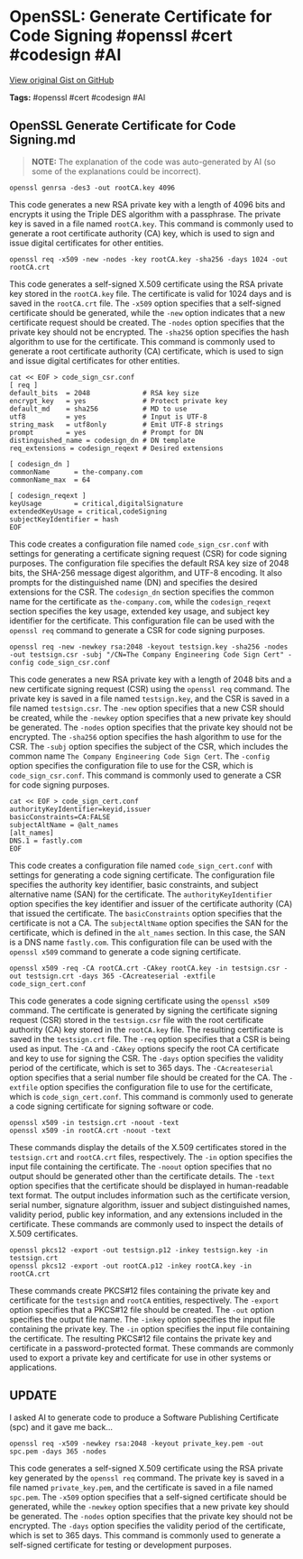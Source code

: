 # OpenSSL: Generate Certificate for Code Signing #openssl #cert #codesign #AI

[View original Gist on GitHub](https://gist.github.com/Integralist/94be4633641bc644ef3b9cb50d8926fb)

**Tags:** #openssl #cert #codesign #AI

## OpenSSL Generate Certificate for Code Signing.md

> **NOTE:** The explanation of the code was auto-generated by AI (so some of the explanations could be incorrect).

```shell
openssl genrsa -des3 -out rootCA.key 4096
```

This code generates a new RSA private key with a length of 4096 bits and encrypts it using the Triple DES algorithm with a passphrase. The private key is saved in a file named `rootCA.key`. This command is commonly used to generate a root certificate authority (CA) key, which is used to sign and issue digital certificates for other entities.

```shell
openssl req -x509 -new -nodes -key rootCA.key -sha256 -days 1024 -out rootCA.crt
```

This code generates a self-signed X.509 certificate using the RSA private key stored in the `rootCA.key` file. The certificate is valid for 1024 days and is saved in the `rootCA.crt` file. The `-x509` option specifies that a self-signed certificate should be generated, while the `-new` option indicates that a new certificate request should be created. The `-nodes` option specifies that the private key should not be encrypted. The `-sha256` option specifies the hash algorithm to use for the certificate. This command is commonly used to generate a root certificate authority (CA) certificate, which is used to sign and issue digital certificates for other entities.

```shell
cat << EOF > code_sign_csr.conf
[ req ]
default_bits  = 2048             # RSA key size
encrypt_key   = yes              # Protect private key
default_md    = sha256           # MD to use
utf8          = yes              # Input is UTF-8
string_mask   = utf8only         # Emit UTF-8 strings
prompt        = yes              # Prompt for DN
distinguished_name = codesign_dn # DN template
req_extensions = codesign_reqext # Desired extensions

[ codesign_dn ]
commonName      = the-company.com
commonName_max  = 64

[ codesign_reqext ]
keyUsage        = critical,digitalSignature
extendedKeyUsage = critical,codeSigning
subjectKeyIdentifier = hash
EOF
```

This code creates a configuration file named `code_sign_csr.conf` with settings for generating a certificate signing request (CSR) for code signing purposes. The configuration file specifies the default RSA key size of 2048 bits, the SHA-256 message digest algorithm, and UTF-8 encoding. It also prompts for the distinguished name (DN) and specifies the desired extensions for the CSR. The `codesign_dn` section specifies the common name for the certificate as `the-company.com`, while the `codesign_reqext` section specifies the key usage, extended key usage, and subject key identifier for the certificate. This configuration file can be used with the `openssl req` command to generate a CSR for code signing purposes.

```shell
openssl req -new -newkey rsa:2048 -keyout testsign.key -sha256 -nodes -out testsign.csr -subj "/CN=The Company Engineering Code Sign Cert" -config code_sign_csr.conf
```

This code generates a new RSA private key with a length of 2048 bits and a new certificate signing request (CSR) using the `openssl req` command. The private key is saved in a file named `testsign.key`, and the CSR is saved in a file named `testsign.csr`. The `-new` option specifies that a new CSR should be created, while the `-newkey` option specifies that a new private key should be generated. The `-nodes` option specifies that the private key should not be encrypted. The `-sha256` option specifies the hash algorithm to use for the CSR. The `-subj` option specifies the subject of the CSR, which includes the common name `The Company Engineering Code Sign Cert`. The `-config` option specifies the configuration file to use for the CSR, which is `code_sign_csr.conf`. This command is commonly used to generate a CSR for code signing purposes.

```shell
cat << EOF > code_sign_cert.conf
authorityKeyIdentifier=keyid,issuer
basicConstraints=CA:FALSE
subjectAltName = @alt_names
[alt_names]
DNS.1 = fastly.com
EOF
```

This code creates a configuration file named `code_sign_cert.conf` with settings for generating a code signing certificate. The configuration file specifies the authority key identifier, basic constraints, and subject alternative name (SAN) for the certificate. The `authorityKeyIdentifier` option specifies the key identifier and issuer of the certificate authority (CA) that issued the certificate. The `basicConstraints` option specifies that the certificate is not a CA. The `subjectAltName` option specifies the SAN for the certificate, which is defined in the `alt_names` section. In this case, the SAN is a DNS name `fastly.com`. This configuration file can be used with the `openssl x509` command to generate a code signing certificate.

```shell
openssl x509 -req -CA rootCA.crt -CAkey rootCA.key -in testsign.csr -out testsign.crt -days 365 -CAcreateserial -extfile code_sign_cert.conf
```

This code generates a code signing certificate using the `openssl x509` command. The certificate is generated by signing the certificate signing request (CSR) stored in the `testsign.csr` file with the root certificate authority (CA) key stored in the `rootCA.key` file. The resulting certificate is saved in the `testsign.crt` file. The `-req` option specifies that a CSR is being used as input. The `-CA` and `-CAkey` options specify the root CA certificate and key to use for signing the CSR. The `-days` option specifies the validity period of the certificate, which is set to 365 days. The `-CAcreateserial` option specifies that a serial number file should be created for the CA. The `-extfile` option specifies the configuration file to use for the certificate, which is `code_sign_cert.conf`. This command is commonly used to generate a code signing certificate for signing software or code.

```shell
openssl x509 -in testsign.crt -noout -text
openssl x509 -in rootCA.crt -noout -text
```

These commands display the details of the X.509 certificates stored in the `testsign.crt` and `rootCA.crt` files, respectively. The `-in` option specifies the input file containing the certificate. The `-noout` option specifies that no output should be generated other than the certificate details. The `-text` option specifies that the certificate should be displayed in human-readable text format. The output includes information such as the certificate version, serial number, signature algorithm, issuer and subject distinguished names, validity period, public key information, and any extensions included in the certificate. These commands are commonly used to inspect the details of X.509 certificates.

```shell
openssl pkcs12 -export -out testsign.p12 -inkey testsign.key -in testsign.crt
openssl pkcs12 -export -out rootCA.p12 -inkey rootCA.key -in rootCA.crt
```

These commands create PKCS#12 files containing the private key and certificate for the `testsign` and `rootCA` entities, respectively. The `-export` option specifies that a PKCS#12 file should be created. The `-out` option specifies the output file name. The `-inkey` option specifies the input file containing the private key. The `-in` option specifies the input file containing the certificate. The resulting PKCS#12 file contains the private key and certificate in a password-protected format. These commands are commonly used to export a private key and certificate for use in other systems or applications.


## UPDATE

I asked AI to generate code to produce a Software Publishing Certificate (spc) and it gave me back...

```shell
openssl req -x509 -newkey rsa:2048 -keyout private_key.pem -out spc.pem -days 365 -nodes
```

This code generates a self-signed X.509 certificate using the RSA private key generated by the `openssl req` command. The private key is saved in a file named `private_key.pem`, and the certificate is saved in a file named `spc.pem`. The `-x509` option specifies that a self-signed certificate should be generated, while the `-newkey` option specifies that a new private key should be generated. The `-nodes` option specifies that the private key should not be encrypted. The `-days` option specifies the validity period of the certificate, which is set to 365 days. This command is commonly used to generate a self-signed certificate for testing or development purposes.

